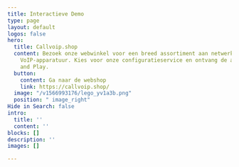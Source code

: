 ```yaml
---
title: Interactieve Demo
type: page
layout: default
logos: false
hero:
  title: Callvoip.shop
  content: Bezoek onze webwinkel voor een breed assortiment aan netwerk-, WiFi en
    VoIP-apparatuur. Kies voor onze configuratieservice en ontvang de apparatuur Plug
    and Play.
  button:
    content: Ga naar de webshop
    link: https://callvoip.shop/
  image: "/v1566993176/lego_yv1a3b.png"
  position: " image_right"
Hide in Search: false
intro:
  title: ''
  content: ''
blocks: []
description: ''
images: []

---
```

